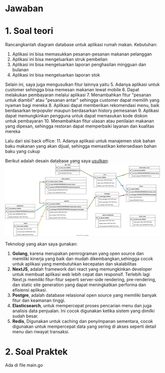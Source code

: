 # Jawaban

# 1. Soal teori
Rancangkanlah diagram database untuk aplikasi rumah makan.
Kebutuhan:
1. Aplikasi ini bisa memasukkan pesanan-pesanan makanan pelanggan
2. Aplikasi ini bisa mengeluarkan struk pembelian
3. Aplikasi ini bisa mengeluarkan laporan penghasilan mingguan dan bulanan
4. Aplikasi ini bisa mengeluarkan laporan stok

Selain ini, saya juga mengusulkan fitur lainnya yaitu
5. Adanya aplikasi untuk customer sehingga bisa memesan makanan lewat mobile
6. Dapat melakukan pembayaran melalui aplikasi
7. Menambahkan fitur "pesanan untuk diambil" atau "pesanan antar" sehingga customer dapat memilih yang nyaman bagi mereka
8. Aplikasi dapat memberikan rekomendasi menu, baik berdasarkan terpopuler maupun berdasarkan history pemesanan
9. Aplikasi dapat memungkinkan pengguna untuk dapat memasukan kode diskon untuk pembayaran
10. Menambahkan fitur ulasan atau penilaian makanan yang dipesan, sehingga restoran dapat memperbaiki layanan dan kualitas mereka

Lalu dari sisi back office:
11. Adanya aplikasi untuk manajemen stok bahan baku makanan yang akan dijual, sehingga memastikan ketersediaan bahan baku yang cukup

Berikut adalah desain database yang saya [usulkan](https://drive.google.com/file/d/1kJD1irCyr9hmW5dFjYlzW7Lv4G9p2PpN/view?usp=sharing):   
!["skema-database"](./skema-database.svg) 

Teknologi yang akan saya gunakan:
1. **Golang**, karena merupakan pemrograman yang open source dan memiliki kinerja yang baik dan mudah dikembangkan,sehingga cocok untuk aplikasi yang membutuhkan kecepatan dan skalabilitas
2. **NextJS**, adalah framework dari react yang memungkinkan developer untuk membuat aplikasi web lebih cepat dan responsif. Terlebih lagi Next.js memiliki fitur-fitur seperti server-side rendering, pre-rendering, dan static site generation yang dapat meningkatkan performa dan efisiensi aplikasi.
3. **Postgre**, adalah database relasional open source yang memiliki banyak fitur dan keamanan tinggi.
4. **Elasticsearch**, untuk mempercepat proses pencarian menu dan juga analisis data penjualan. Ini cocok digunakan ketika sistem yang dimilki sudah besar.
5. **Redis**, Digunakan untuk caching dan penyimpanan sementara, cocok digunakan untuk mempercepat data yang sering di akses seperti detail menu dan riwayat transaksi.

# 2. Soal Praktek

Ada di file main.go